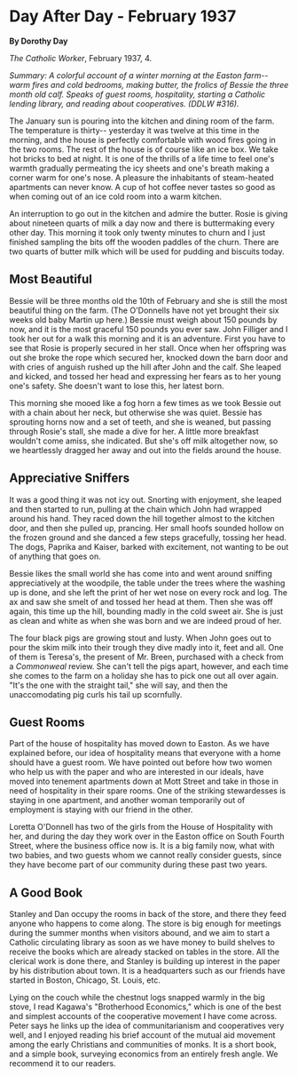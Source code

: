Day After Day - February 1937
=============================

**By Dorothy Day**

*The Catholic Worker*, February 1937, 4.

*Summary: A colorful account of a winter morning at the Easton
farm--warm fires and cold bedrooms, making butter, the frolics of Bessie
the three month old calf. Speaks of guest rooms, hospitality, starting a
Catholic lending library, and reading about cooperatives. (DDLW \#316).*

The January sun is pouring into the kitchen and dining room of the farm.
The temperature is thirty-- yesterday it was twelve at this time in the
morning, and the house is perfectly comfortable with wood fires going in
the two rooms. The rest of the house is of course like an ice box. We
take hot bricks to bed at night. It is one of the thrills of a life time
to feel one's warmth gradually permeating the icy sheets and one's
breath making a corner warm for one's nose. A pleasure the inhabitants
of steam-heated apartments can never know. A cup of hot coffee never
tastes so good as when coming out of an ice cold room into a warm
kitchen.

An interruption to go out in the kitchen and admire the butter. Rosie is
giving about nineteen quarts of milk a day now and there is buttermaking
every other day. This morning it took only twenty minutes to churn and I
just finished sampling the bits off the wooden paddles of the churn.
There are two quarts of butter milk which will be used for pudding and
biscuits today.


Most Beautiful
--------

Bessie will be three months old the 10th of February and she is still
the most beautiful thing on the farm. (The O'Donnells have not yet
brought their six weeks old baby Martin up here.) Bessie must weigh
about 150 pounds by now, and it is the most graceful 150 pounds you ever
saw. John Filliger and I took her out for a walk this morning and it is
an adventure. First you have to see that Rosie is properly secured in
her stall. Once when her offspring was out she broke the rope which
secured her, knocked down the barn door and with cries of anguish rushed
up the hill after John and the calf. She leaped and kicked, and tossed
her head and expressing her fears as to her young one's safety. She
doesn't want to lose this, her latest born.

This morning she mooed like a fog horn a few times as we took Bessie out
with a chain about her neck, but otherwise she was quiet. Bessie has
sprouting horns now and a set of teeth, and she is weaned, but passing
through Rosie's stall, she made a dive for her. A little more breakfast
wouldn't come amiss, she indicated. But she's off milk altogether now,
so we heartlessly dragged her away and out into the fields around the
house.

Appreciative Sniffers
--------
It was a good thing it was not icy out. Snorting with enjoyment, she
leaped and then started to run, pulling at the chain which John had
wrapped around his hand. They raced down the hill together almost to the
kitchen door, and then she pulled up, prancing. Her small hoofs sounded
hollow on the frozen ground and she danced a few steps gracefully,
tossing her head. The dogs, Paprika and Kaiser, barked with excitement,
not wanting to be out of anything that goes on.

Bessie likes the small world she has come into and went around sniffing
appreciatively at the woodpile, the table under the trees where the
washing up is done, and she left the print of her wet nose on every rock
and log. The ax and saw she smelt of and tossed her head at them. Then
she was off again, this time up the hill, bounding madly in the cold
sweet air. She is just as clean and white as when she was born and we
are indeed proud of her.

The four black pigs are growing stout and lusty. When John goes out to
pour the skim milk into their trough they dive madly into it, feet and
all. One of them is Teresa's, the present of Mr. Breen, purchased with a
check from a *Commonweal* review. She can't tell the pigs apart,
however, and each time she comes to the farm on a holiday she has to
pick one out all over again. "It's the one with the straight tail," she
will say, and then the unaccomodating pig curls his tail up scornfully.

Guest Rooms
--------
Part of the house of hospitality has moved down to Easton. As we have
explained before, our idea of hospitality means that everyone with a
home should have a guest room. We have pointed out before how two women
who help us with the paper and who are interested in our ideals, have
moved into tenement apartments down at Mott Street and take in those in
need of hospitality in their spare rooms. One of the striking
stewardesses is staying in one apartment, and another woman temporarily
out of employment is staying with our friend in the other.

Loretta O'Donnell has two of the girls from the House of Hospitality
with her, and during the day they work over in the Easton office on
South Fourth Street, where the business office now is. It is a big
family now, what with two babies, and two guests whom we cannot really
consider guests, since they have become part of our community during
these past two years.


A Good Book
--------
Stanley and Dan occupy the rooms in back of the store, and there they
feed anyone who happens to come along. The store is big enough for
meetings during the summer months when visitors abound, and we aim to
start a Catholic circulating library as soon as we have money to build
shelves to receive the books which are already stacked on tables in the
store. All the clerical work is done there, and Stanley is building up
interest in the paper by his distribution about town. It is a
headquarters such as our friends have started in Boston, Chicago, St.
Louis, etc.

Lying on the couch while the chestnut logs snapped warmly in the big
stove, I read Kagawa's "Brotherhood Economics," which is one of the best
and simplest accounts of the cooperative movement I have come across.
Peter says he links up the idea of communitarianism and cooperatives
very well, and I enjoyed reading his brief account of the mutual aid
movement among the early Christians and communities of monks. It is a
short book, and a simple book, surveying economics from an entirely
fresh angle. We recommend it to our readers.
